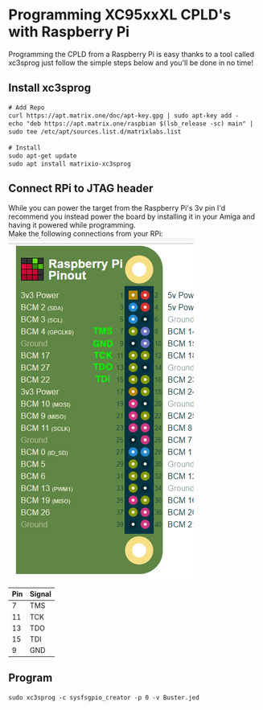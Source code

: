 # Programming XC95xxXL CPLD's with Raspberry Pi

Programming the CPLD from a Raspberry Pi is easy thanks to a tool called xc3sprog just follow the simple steps below and you'll be done in no time!

## Install xc3sprog

```shell
# Add Repo
curl https://apt.matrix.one/doc/apt-key.gpg | sudo apt-key add -
echo "deb https://apt.matrix.one/raspbian $(lsb_release -sc) main" | sudo tee /etc/apt/sources.list.d/matrixlabs.list

# Install
sudo apt-get update
sudo apt install matrixio-xc3sprog
```

## Connect RPi to JTAG header

While you can power the target from the Raspberry Pi's 3v pin I'd recommend you instead power the board by installing it in your Amiga and having it powered while programming.  
Make the following connections from your RPi:  
![PCB](Docs/gpio.png?raw=True)

|Pin|Signal|
|---|------|
|7|TMS|
|11|TCK|
|13|TDO|
|15|TDI|
|9|GND|

## Program

```
sudo xc3sprog -c sysfsgpio_creator -p 0 -v Buster.jed
```